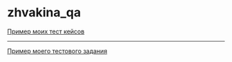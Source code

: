 # zhvakina_qa

[Пример моих тест кейсов](https://docs.google.com/spreadsheets/d/1f9jEYT3nks0TObkb4rzxmOe0W65TBWC0fu_6G9hByXs/edit#gid=224410608)

---

[Пример моего тестового задания](https://docs.google.com/spreadsheets/d/1QpZh2D9B_tefDCsAD1G7OskNxkW3EbTw6pXLVihTxrA/edit?usp=sharing)